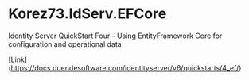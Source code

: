 # Korez73.IdServ.EFCore
Identity Server QuickStart Four - Using EntityFramework Core for configuration and operational data  

[Link] (https://docs.duendesoftware.com/identityserver/v6/quickstarts/4_ef/)

